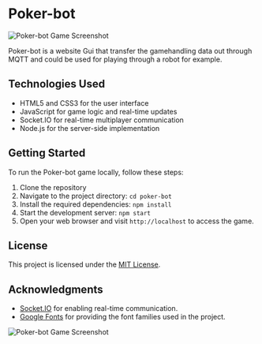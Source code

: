 # Poker-bot

![Poker-bot Game Screenshot](path/to/your/screenshot.png)

Poker-bot is a website Gui that transfer the gamehandling data out through MQTT and could be used for playing through a robot for example. 


## Technologies Used

- HTML5 and CSS3 for the user interface
- JavaScript for game logic and real-time updates
- Socket.IO for real-time multiplayer communication
- Node.js for the server-side implementation

## Getting Started

To run the Poker-bot game locally, follow these steps:

1. Clone the repository
2. Navigate to the project directory: `cd poker-bot`
3. Install the required dependencies: `npm install`
4. Start the development server: `npm start`
5. Open your web browser and visit `http://localhost` to access the game.


## License

This project is licensed under the [MIT License](LICENSE).

## Acknowledgments

- [Socket.IO](https://socket.io/) for enabling real-time communication.
- [Google Fonts](https://fonts.google.com/) for providing the font families used in the project.

![Poker-bot Game Screenshot](demo.png)